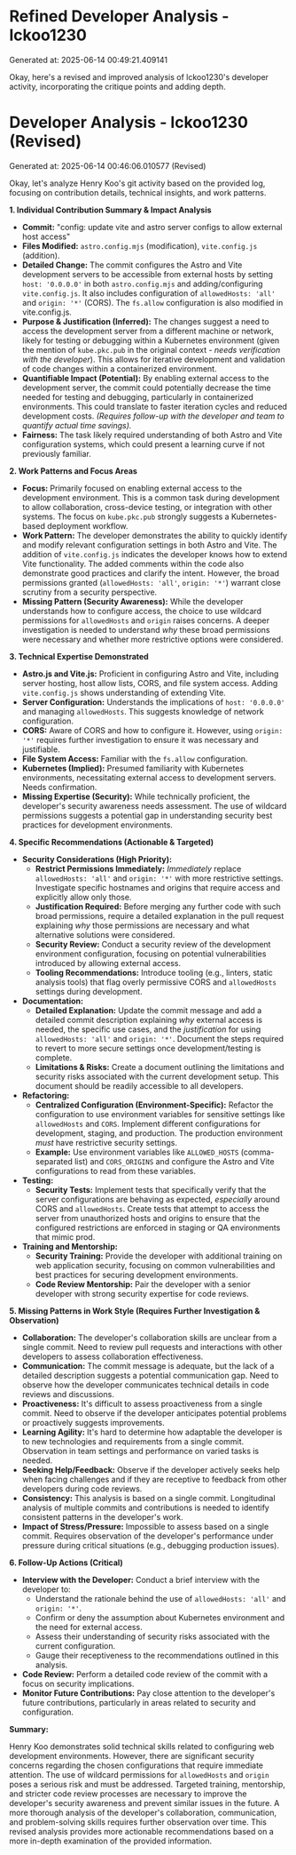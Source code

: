 # Refined Developer Analysis - lckoo1230
Generated at: 2025-06-14 00:49:21.409141

Okay, here's a revised and improved analysis of lckoo1230's developer activity, incorporating the critique points and adding depth.

# Developer Analysis - lckoo1230 (Revised)
Generated at: 2025-06-14 00:46:06.010577 (Revised)

Okay, let's analyze Henry Koo's git activity based on the provided log, focusing on contribution details, technical insights, and work patterns.

**1. Individual Contribution Summary & Impact Analysis**

*   **Commit:** "config: update vite and astro server configs to allow external host access"
*   **Files Modified:** `astro.config.mjs` (modification), `vite.config.js` (addition).
*   **Detailed Change:** The commit configures the Astro and Vite development servers to be accessible from external hosts by setting `host: '0.0.0.0'` in both `astro.config.mjs` and adding/configuring `vite.config.js`. It also includes configuration of `allowedHosts: 'all'` and `origin: '*'` (CORS). The `fs.allow` configuration is also modified in vite.config.js.
*   **Purpose & Justification (Inferred):** The changes suggest a need to access the development server from a different machine or network, likely for testing or debugging within a Kubernetes environment (given the mention of `kube.pkc.pub` in the original context - *needs verification with the developer*). This allows for iterative development and validation of code changes within a containerized environment.
*   **Quantifiable Impact (Potential):**  By enabling external access to the development server, the commit could potentially decrease the time needed for testing and debugging, particularly in containerized environments.  This could translate to faster iteration cycles and reduced development costs. *(Requires follow-up with the developer and team to quantify actual time savings).*
*   **Fairness:**  The task likely required understanding of both Astro and Vite configuration systems, which could present a learning curve if not previously familiar.

**2. Work Patterns and Focus Areas**

*   **Focus:**  Primarily focused on enabling external access to the development environment.  This is a common task during development to allow collaboration, cross-device testing, or integration with other systems. The focus on `kube.pkc.pub` strongly suggests a Kubernetes-based deployment workflow.
*   **Work Pattern:** The developer demonstrates the ability to quickly identify and modify relevant configuration settings in both Astro and Vite. The addition of `vite.config.js` indicates the developer knows how to extend Vite functionality. The added comments within the code also demonstrate good practices and clarify the intent. However, the broad permissions granted (`allowedHosts: 'all'`, `origin: '*'`) warrant close scrutiny from a security perspective.
*   **Missing Pattern (Security Awareness):** While the developer understands how to configure access, the choice to use wildcard permissions for `allowedHosts` and `origin` raises concerns. A deeper investigation is needed to understand *why* these broad permissions were necessary and whether more restrictive options were considered.

**3. Technical Expertise Demonstrated**

*   **Astro.js and Vite.js:**  Proficient in configuring Astro and Vite, including server hosting, host allow lists, CORS, and file system access.  Adding `vite.config.js` shows understanding of extending Vite.
*   **Server Configuration:**  Understands the implications of `host: '0.0.0.0'` and managing `allowedHosts`. This suggests knowledge of network configuration.
*   **CORS:** Aware of CORS and how to configure it. However, using `origin: '*'` requires further investigation to ensure it was necessary and justifiable.
*   **File System Access:**  Familiar with the `fs.allow` configuration.
*   **Kubernetes (Implied):**  Presumed familiarity with Kubernetes environments, necessitating external access to development servers. Needs confirmation.
*   **Missing Expertise (Security):**  While technically proficient, the developer's security awareness needs assessment. The use of wildcard permissions suggests a potential gap in understanding security best practices for development environments.

**4. Specific Recommendations (Actionable & Targeted)**

*   **Security Considerations (High Priority):**
    *   **Restrict Permissions Immediately:**  *Immediately* replace `allowedHosts: 'all'` and `origin: '*'` with more restrictive settings.  Investigate specific hostnames and origins that require access and explicitly allow only those.
    *   **Justification Required:** Before merging any further code with such broad permissions, require a detailed explanation in the pull request explaining *why* those permissions are necessary and what alternative solutions were considered.
    *   **Security Review:**  Conduct a security review of the development environment configuration, focusing on potential vulnerabilities introduced by allowing external access.
    *   **Tooling Recommendations:** Introduce tooling (e.g., linters, static analysis tools) that flag overly permissive CORS and `allowedHosts` settings during development.
*   **Documentation:**
    *   **Detailed Explanation:** Update the commit message and add a detailed commit description explaining *why* external access is needed, the specific use cases, and the *justification* for using `allowedHosts: 'all'` and `origin: '*'`.  Document the steps required to revert to more secure settings once development/testing is complete.
    *   **Limitations & Risks:** Create a document outlining the limitations and security risks associated with the current development setup. This document should be readily accessible to all developers.
*   **Refactoring:**
    *   **Centralized Configuration (Environment-Specific):**  Refactor the configuration to use environment variables for sensitive settings like `allowedHosts` and `CORS`.  Implement different configurations for development, staging, and production. The production environment *must* have restrictive security settings.
    *   **Example:**  Use environment variables like `ALLOWED_HOSTS` (comma-separated list) and `CORS_ORIGINS` and configure the Astro and Vite configurations to read from these variables.
*   **Testing:**
    *   **Security Tests:** Implement tests that specifically verify that the server configurations are behaving as expected, *especially* around CORS and `allowedHosts`.  Create tests that attempt to access the server from unauthorized hosts and origins to ensure that the configured restrictions are enforced in staging or QA environments that mimic prod.
*   **Training and Mentorship:**
    *   **Security Training:** Provide the developer with additional training on web application security, focusing on common vulnerabilities and best practices for securing development environments.
    *   **Code Review Mentorship:** Pair the developer with a senior developer with strong security expertise for code reviews.

**5. Missing Patterns in Work Style (Requires Further Investigation & Observation)**

*   **Collaboration:**  The developer's collaboration skills are unclear from a single commit.  Need to review pull requests and interactions with other developers to assess collaboration effectiveness.
*   **Communication:**  The commit message is adequate, but the lack of a detailed description suggests a potential communication gap.  Need to observe how the developer communicates technical details in code reviews and discussions.
*   **Proactiveness:** It's difficult to assess proactiveness from a single commit. Need to observe if the developer anticipates potential problems or proactively suggests improvements.
*   **Learning Agility:** It's hard to determine how adaptable the developer is to new technologies and requirements from a single commit. Observation in team settings and performance on varied tasks is needed.
*   **Seeking Help/Feedback:** Observe if the developer actively seeks help when facing challenges and if they are receptive to feedback from other developers during code reviews.
*   **Consistency:**  This analysis is based on a single commit. Longitudinal analysis of multiple commits and contributions is needed to identify consistent patterns in the developer's work.
*   **Impact of Stress/Pressure:**  Impossible to assess based on a single commit. Requires observation of the developer's performance under pressure during critical situations (e.g., debugging production issues).

**6. Follow-Up Actions (Critical)**

*   **Interview with the Developer:**  Conduct a brief interview with the developer to:
    *   Understand the rationale behind the use of `allowedHosts: 'all'` and `origin: '*'`.
    *   Confirm or deny the assumption about Kubernetes environment and the need for external access.
    *   Assess their understanding of security risks associated with the current configuration.
    *   Gauge their receptiveness to the recommendations outlined in this analysis.
*   **Code Review:** Perform a detailed code review of the commit with a focus on security implications.
*   **Monitor Future Contributions:**  Pay close attention to the developer's future contributions, particularly in areas related to security and configuration.

**Summary:**

Henry Koo demonstrates solid technical skills related to configuring web development environments. However, there are significant security concerns regarding the chosen configurations that require immediate attention. The use of wildcard permissions for `allowedHosts` and `origin` poses a serious risk and must be addressed. Targeted training, mentorship, and stricter code review processes are necessary to improve the developer's security awareness and prevent similar issues in the future. A more thorough analysis of the developer's collaboration, communication, and problem-solving skills requires further observation over time. This revised analysis provides more actionable recommendations based on a more in-depth examination of the provided information.
